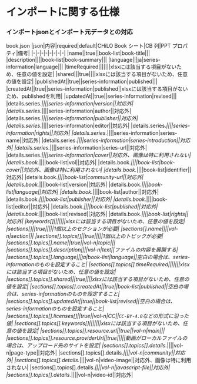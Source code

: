 # インポートに関する仕様

### インポートjsonとインポート元データとの対応
book.json
|json|内容|required|default|CHiLO Book シート|CB 列|PPT プロパティ|備考|
|-|-|-|-|-|-|-|-|
|name||true||book-list|book-title|||
|description||||book-list|book-summary|||
|language|||ja|series-information|language|||
|timeRequired|||||||xlsxには該当する項目がないため、任意の値を設定|
|shared|||true||||xlsxには該当する項目がないため、任意の値を設定|
|publishedAt||true||series-information|published|||
|createdAt||true||series-information|published||xlsxには該当する項目がないため、publishedを利用|
|updatedAt||true||series-information|revised|||
|details.series.*||||series-information|version||対応外|
|details.series.*||||series-information|author||対応外|
|details.series.*||||series-information|publisher||対応外|
|details.series.*||||series-information|editor||対応外|
|details.series.*||||series-information|rights||対応外|
|details.series.*||||series-information|series-name||対応外|
|details.series.*||||series-information|series-introduction||対応外|
|details.series.*||||series-information|series-url||対応外|
|details.series.*||||series-information|cover||対応外、画像は特に利用されない|
|details.book.*||||book-list|vol||対応外|
|details.book.*||||book-list|book-cover||対応外、画像は特に利用されない|
|details.book.*||||book-list|identifier||対応外|
|details.book.*||||book-list|community-url||対応外|
|details.book.*||||book-list|version||対応外|
|details.book.*||||book-list|language||対応外|
|details.book.*||||book-list|author||対応外|
|details.book.*||||book-list|publisher||対応外|
|details.book.*||||book-list|editor||対応外|
|details.book.*||||book-list|published||対応外|
|details.book.*||||book-list|revised||対応外|
|details.book.*||||book-list|rights||対応外|
|keywords[]|||||||xlsxには該当する項目がないため、任意の値を設定|
|sections[]||true|||||1個以上のセクションが必要|
|sections[].name||||vol-n|section|||
|sections[].topics[]||true|||||1個以上のトピックが必要|
|sections[].topics[].name||true||vol-n|topic|||
|sections[].topics[].description||||vol-n|text||ファイルの内容を展開する|
|sections[].topics[].language|||ja|book-list|language||空白の場合は、series-informationのものを設定すること|
|sections[].topics[].timeRequired|||||||xlsxには該当する項目がないため、任意の値を設定|
|sections[].topics[].shared|||true||||xlsxには該当する項目がないため、任意の値を設定|
|sections[].topics[].createdAt||true||book-list|published||空白の場合は、series-informationのものを設定すること|
|sections[].topics[].updatedAt||true||book-list|revised||空白の場合は、series-informationのものを設定すること|
|sections[].topics[].licenses[]||true||vol-n|CC||`CC-BY-4.0`などの形式に沿った値|
|sections[].topics[].keywords[]|||||||xlsxには該当する項目がないため、任意の値を設定|
|sections[].topics[].resource.url||true||vol-n|main|||
|sections[].topics[].resource.providerUrl||true|||||動画がローカルファイルの場合は、アップロード先のサイトを設定|
|sections[].topics[].details.*||||vol-n|page-type||対応外|
|sections[].topics[].details.*||||vol-n|community||対応外|
|sections[].topics[].details.*||||vol-n|video-image||対応外、画像は特に利用されない|
|sections[].topics[].details.*||||vol-n|javascript-file||対応外|
|sections[].topics[].details.*||||vol-n|video-id||対応外|
